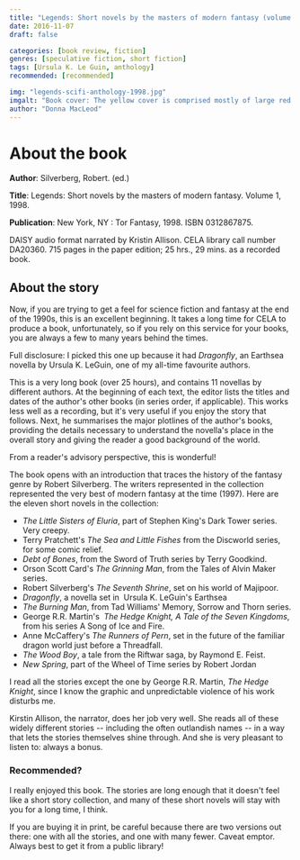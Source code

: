 ```yaml
---
title: "Legends: Short novels by the masters of modern fantasy (volume 1, 1998)"
date: 2016-11-07
draft: false

categories: [book review, fiction]
genres: [speculative fiction, short fiction]
tags: [Ursula K. Le Guin, anthology]
recommended: [recommended]

img: "legends-scifi-anthology-1998.jpg"
imgalt: "Book cover: The yellow cover is comprised mostly of large red lettering, with a small black-and-white image in the bottom right-hand corner. The image is a silhouette of a person entering the silhouette of a door-frame, facing away from us. The distant shape of a steeply-peaked mountain can be seen in the distance."
author: "Donna MacLeod"
---
```


# About the book

**Author**: Silverberg, Robert. (ed.)

**Title**: Legends: Short novels by the masters of modern fantasy. Volume 1, 1998.

**Publication**: New York, NY : Tor Fantasy, 1998. ISBN 0312867875.

DAISY audio format narrated by Kristin Allison. CELA library call number DA20360. 715 pages in the paper edition; 25 hrs., 29 mins. as a recorded book.

## About the story

Now, if you are trying to get a feel for science fiction and fantasy at the end of the 1990s, this is an excellent beginning. It takes a long time for CELA to produce a book, unfortunately, so if you rely on this service for your books, you are always a few to many years behind the times.

Full disclosure: I picked this one up because it had *Dragonfly*, an Earthsea novella by Ursula K. LeGuin, one of my all-time favourite authors.

This is a very long book (over 25 hours), and contains 11 novellas by different authors. At the beginning of each text, the editor lists the titles and dates of the author's other books (in series order, if applicable). This works less well as a recording, but it's very useful if you enjoy the story that follows. Next, he summarises the major plotlines of the author's books, providing the details necessary to understand the novella's place in the overall story and giving the reader a good background of the world.

From a reader's advisory perspective, this is wonderful!

The book opens with an introduction that traces the history of the fantasy genre by Robert Silverberg. The writers represented in the collection represented the very best of modern fantasy at the time (1997). Here are the eleven short novels in the collection:


* *The Little Sisters of Eluria*, part of Stephen King's Dark Tower series. Very creepy.
* Terry Pratchett's *The Sea and Little Fishes* from the Discworld series, for some comic relief.
* *Debt of Bones*, from the Sword of Truth series by Terry Goodkind.
* Orson Scott Card's *The Grinning Man*, from the Tales of Alvin Maker series.
* Robert Silverberg's *The Seventh Shrine*, set on his world of Majipoor.
* *Dragonfly*, a novella set in  Ursula K. LeGuin's Earthsea
* *The Burning Man*, from Tad Williams' Memory, Sorrow and Thorn series.
* George R.R. Martin's  *The Hedge Knight, A Tale of the Seven Kingdoms*, from his series A Song of Ice and Fire.
* Anne McCaffery's *The Runners of Pern*, set in the future of the familiar dragon world just before a Threadfall.
* *The Wood Boy*, a tale from the Riftwar saga, by Raymond E. Feist.
* *New Spring*, part of the Wheel of Time series by Robert Jordan


I read all the stories except the one by George R.R. Martin, *The Hedge Knight*, since I know the graphic and unpredictable violence of his work disturbs me.

Kirstin Allison, the narrator, does her job very well. She reads all of these widely different stories -- including the often outlandish names -- in a way that lets the stories themselves shine through. And she is very pleasant to listen to: always a bonus.

### Recommended?

I really enjoyed this book. The stories are long enough that it doesn't feel like a short story collection, and many of these short novels will stay with you for a long time, I think.

If you are buying it in print, be careful because there are two versions out there: one with all the stories, and one with many fewer. Caveat emptor. Always best to get it from a public library!